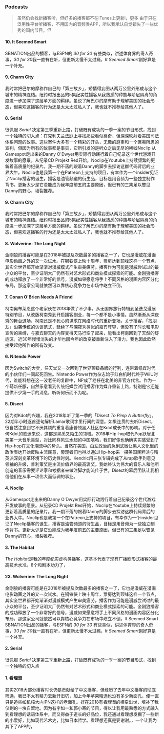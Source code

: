 ### Podcasts
> 虽然仍会找新播客听，但好多的播客都不在iTunes上更新l，更多  由于只在泛用性平台听播客，不用国内的音频类APP，所以我承认自觉错失了一些优秀的国内节目。但
#### 10. It Seemed Smart
SBNATION出品的播客，与ESPN的 *30 for 30* 有些类似，讲述体育界的奇人奇事，*30 for 30*我一直有在听，但更新太慢不太过瘾，*It Seemed Smart*刚好算是一个补充。
#### 9. Charm City
我时常把巴尔的摩称作自己的「第三故乡」，矫情得妄图从两万公里外形成与这个城市的精神连结。纽约时报出品的5集纪实性播客从我熟悉的种族与阶层隔离的角度进一步加深了这层单方面的羁绊。虽说了解巴尔的摩有助于理解美国的社会形态，但喜欢这播客的行为还是太太太过私人了，我也就不推荐给其他人了。
#### 8. Serial
很佩服 *Serial* 决定第三季重新上路，打破既有成功的一季一案的节目形式，找到一个独特的切入点：在克利夫兰法庭上寻找那些看似离奇，但深深映射着美国司法体系问题的故事。这些案件大多有一个精彩的开头，无趣的庭审和一个匪夷所思的宣判，但因为所有的故事都是事实，它所引发的是听众之后无尽的唏嘘Noclip
从Gamespot走出来的Danny O'Dwyer用实际行动践行着自己纪录这个世代游戏开发故事的愿景。从纪录CD Projekt Red开始，Noclip在Youtube上持续频繁的更新着高质量的纪录片。我一期不落的跟着Danny的脚步去探访这群代码背后的业界大牛。Noclip也是我第一个在Patreon上支持的项目，有幸作为一个insider见证了Noclip播客的诞生，播客是油管频道的衍生品，目标是用音频为一些独立制作背书。更新太少是它没能成为我年度前五的主要原因，但已有的三集足以瞥见Danny的野心，墙裂推荐。
#### 9. Charm City
我时常把巴尔的摩称作自己的「第三故乡」，矫情得妄图从两万公里外形成与这个城市的精神连结。纽约时报出品的5集纪实性播客从我熟悉的种族与阶层隔离的角度进一步加深了这层单方面的羁绊。虽说了解巴尔的摩有助于理解美国的社会形态，但喜欢这播客的行为还是太太太过私人了，我也就不推荐给其他人了。
#### 8. Wolverine: The Long Night
金刚狼的播客可能是在2018年被提及次数最多的播客之一了，它也是漫威在漫画电影动画之外的又一次试水。在钢铁侠上映十周年，票房达到顶峰这样一个节点，其实全世界都开始渐渐对漫威模式产生审美疲劳。播客作为可能是漫威尝试过的最小众的平台，至少证明大厂仍然有对艺术形式和商业模式探索的可能。金刚狼播客的成功释放了一个非常好的信号，漫威如果愿意将手上不同风格的漫画内容区分化布局，那这家公司就依然可以靠核心竞争力在市场中屹立不倒。
#### 7. Conan O'Brien Needs A Friend
柯南奥布莱恩这个老家伙在2018年做了不少事。从无国界旅行特辑到圣迭戈漫展特别节目，从改版柯南秀到开启播客副业，每一个都不是小事情。虽然渐渐从深夜秀的舞台退场，柯南还是不死心的谋求在网络时代的重新登场。关于播客，「找朋友」沿袭传统的访谈范式，延续了与深夜秀类似的嘉宾阵容，但没有了时长和电影宣传的束缚，与嘉宾聊天的内容变得天马行空了起来，能看出柯南回到了天然的舒适区，近30年慢慢消失的才华也因今年的改变被重新注入了活力，我也因此欣然接受起他所作的所有改变。
#### 6. Nitendo Power
因为Switch的大卖，任天堂又一次回到了世界顶级品牌的行列，连带着纸媒时代的小伙伴们一同起死回生。Nintendo Power作为杂志始于红白机时代终于WiiU时代，谁能料想在这一波老任的复辟中，NP成了老任在北美的非官方代言。作为一个萌新任豚，自然乐意看到传统纸媒尝试用播客作为媒介重新上路，特别是它还能提供不少第一手的消息，听听何乐而不为呢。
#### 5. Disect
因为对Kdot的兴趣，我在2018年听了第一季的「Disect *To Pimp A Butterfly*」。22期半小时逐首逐句解析Lamar歌词字里行间的深意。如果连贯的去听Disect，很自然注意到它不厌其烦的重复着康普顿黑人社区在Kdot成长中的影响。对于任何Kdot的歌迷来说，这都是熟悉又陌生的领域。2018年Hip-hop取代Pop跃居北美第一大音乐类型，对比同样风生水起的中国嘻哈，我们好像也确确实实感受到了Hip-hop在文化潮流中的势头。当然在美国，白左政治的急剧式微让黑人文化里的政治表达开始反映主流民意，旁观者们也得以通过Hip-hop来一探美国民粹派与精英派深刻变革环境下的历史性时刻。Kendric用三张专辑完成了从rap歌手到意见领袖的升级，普利策奖是主流价值界的最高褒奖。我始终认为伟大的音乐人和他所创造的音乐需要评论家和考据者来做注脚才能流传于世。Disect的幕后团队让我相信他们在从事一项伟大而低调的事业。
#### 4. Noclip
从Gamespot走出来的Danny O'Dwyer用实际行动践行着自己纪录这个世代游戏开发故事的愿景。从纪录CD Projekt Red开始，Noclip在Youtube上持续频繁的更新着高质量的纪录片。我一期不落的跟着Danny的脚步去探访这群代码背后的业界大牛。Noclip也是我第一个在Patreon上支持的项目，有幸作为一个insider见证了Noclip播客的诞生，播客是油管频道的衍生品，目标是用音频为一些独立制作背书。更新太少是它没能成为我年度前五的主要原因，但已有的三集足以瞥见Danny的野心，墙裂推荐。
#### 3. The Habitat
*The Habitat*是我的年度纪实虚构类播客，这基本代表了现有广播剧形式播客的最高技术水准。8个和剧本功力了，
#### 23. Wolverine: The Long Night
金刚狼的播客可能是在2018年被提及次数最多的播客之一了，它也是漫威在漫画电影动画之外的又一次试水。在钢铁侠上映十周年，票房达到顶峰这样一个节点，其实全世界都开始渐渐对漫威模式产生审美疲劳。播客作为可能是漫威尝试过的最小众的平台，至少证明大厂仍然有对艺术形式和商业模式探索的可能。金刚狼播客的成功释放了一个非常好的信号，漫威如果愿意将手上不同风格的漫画内容区分化布局，那这家公司就依然可以靠核心竞争力在市场中屹立不倒。It Seemed Smart
SBNATION出品的播客，与ESPN的 *30 for 30* 有些类似，讲述体育界的奇人奇事，*30 for 30*我一直有在听，但更新太慢不太过瘾，*It Seemed Smart*刚好算是一个补充。
#### 2. Serial
很佩服 *Serial* 决定第三季重新上路，打破既有成功的一季一案的节目形式，找到一个独特的切入点
#### 1. 看理想
其实2018大部分播客时长仍是贡献给了中文播客，但经历了去年中文播客的彻底筛选，我已不太有精力去新开旧坑，加上今年苹果精选也没有多少新面孔，便一直只是追些如机核大内IPN这样的老面孔。好在2018有*看理想*的横空出世，填补了我仅剩的一块自留地。因为有李如一和郭小寒的节目，得以让我用最熟悉的方式融入到看理想的话语体系中，而又得益于道长的好品位，我还通过看理想发掘了一些新的小爱好，比如现代艺术史，比如日本哲学。看理想还真是要谢谢。，一个让我为其下了APP的，
<!--stackedit_data:
eyJoaXN0b3J5IjpbMzQzMjE2NzIwLDg3NzE2MjQxMiwxMzY4ND
AzNzQ3XX0=
-->